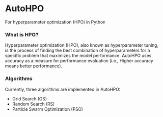 # AutoHPO
For hyperparameter optimization (HPO) in Python

### What is HPO?
Hyperparameter optimization (HPO), also known as hyperparameter tuning, is the process of finding the best combination of hyperparameters for a specific problem that maximizes the model performance. 
AutoHPO uses accuracy as a measure for performance evaluation (i.e., Higher accuracy means better performance).

### Algorithms
Currently, three algorithms are implemented in AutoHPO:

- Grid Search (GS)
- Random Search (RS)
- Particle Swarm Optimization (PSO)
